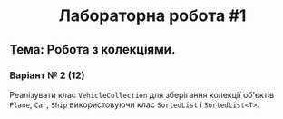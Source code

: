<h1 align='center'>Лабораторна робота #1</h1>

## Тема: Робота з колекціями.

### Варіант № 2 (12)
Реалізувати клас `VehicleCollection` для зберігання колекції об'єктів `Plane`, `Car`, `Ship` використовуючи клас `SortedList` і `SortedList<T>`.
